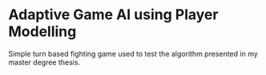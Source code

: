 # Adaptive Game AI using Player Modelling

Simple turn based fighting game used to test the algorithm presented in my master degree thesis.
